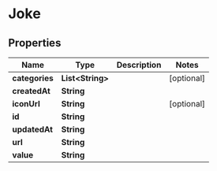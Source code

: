 

# Joke

## Properties

Name | Type | Description | Notes
------------ | ------------- | ------------- | -------------
**categories** | **List&lt;String&gt;** |  |  [optional]
**createdAt** | **String** |  | 
**iconUrl** | **String** |  |  [optional]
**id** | **String** |  | 
**updatedAt** | **String** |  | 
**url** | **String** |  | 
**value** | **String** |  | 



